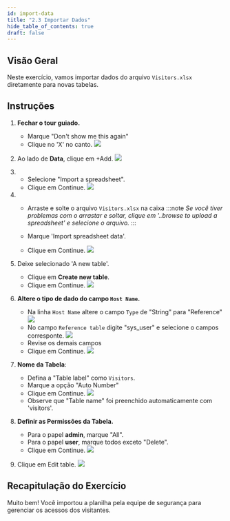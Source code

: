 ```yaml
---
id: import-data
title: "2.3 Importar Dados"
hide_table_of_contents: true
draft: false
---
```


## Visão Geral

Neste exercício, vamos importar dados do arquivo `Visitors.xlsx` diretamente para novas tabelas.

## Instruções

1. **Fechar o tour guiado.**
   * Marque "Don't show me this again"
   * Clique no 'X' no canto.
  ![](../images/2024-12-07-20-26-58.png)

2. Ao lado de **Data**, clique em <span className="button-tan-blue">+Add</span>.
   ![](../images/2024-12-07-20-27-25.png)

3. - Selecione "Import a spreadsheet".
   - Clique em <span className="button-purple">Continue</span>.
   ![](../images/2024-12-07-20-30-04.png)

4. - Arraste e solte o arquivo `Visitors.xlsx` na caixa 
   :::note
   _Se você tiver problemas com o arrastar e soltar, clique em '..browse to upload a spreadsheet' e selecione o arquivo._
   :::

   - Marque 'Import spreadsheet data'.
   - Clique em <span className="button-purple">Continue</span>.
    ![](../images/2024-12-07-20-32-46.png)

1. Deixe selecionado 'A new table'.
   - Clique em **Create new table**.
   - Clique em <span className="button-purple">Continue</span>.
    ![](../images/2024-12-07-20-34-21.png)

2. **Altere o tipo de dado do campo `Host Name`.**
   - Na linha `Host Name` altere o campo `Type` de "String" para "Reference"
    ![](../images/2024-12-07-21-28-17.png)
   - No campo `Reference table` digite "sys_user" e selecione o campos corresponte.
    ![](../images/2024-12-07-21-30-06.png)
   - Revise os demais campos 
   - Clique em <span className="button-purple">Continue</span>.
    ![](../images/2024-12-07-20-38-09.png)

3. **Nome da Tabela**:
   - Defina a "Table label" como `Visitors`.
   - Marque a opção "Auto Number"
   - Clique em <span className="button-purple">Continue</span>.
   ![](../images/2024-12-07-20-40-04.png)
   - Observe que "Table name" foi preenchido automaticamente com 'visitors'.

4. **Definir as Permissões da Tabela.**
   - Para o papel **admin**, marque "All".
   - Para o papel **user**, marque todos exceto "Delete".
   - Clique em <span className="button-purple">Continue</span>.
    ![](../images/2024-12-07-20-42-11.png)

5.  Clique em <span className="button-tanbg-purple-border">Edit table</span>.
    ![](../images/2024-12-07-21-33-28.png)


## Recapitulação do Exercício

Muito bem! Você importou a planilha pela equipe de segurança para gerenciar os acessos dos visitantes.


